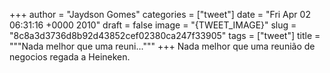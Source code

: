 
+++
author = "Jaydson Gomes"
categories = ["tweet"]
date = "Fri Apr 02 06:31:16 +0000 2010"
draft = false
image = "{TWEET_IMAGE}"
slug = "8c8a3d3736d8b92d43852cef02380ca247f33905"
tags = ["tweet"]
title = """Nada melhor que uma reuni..."""
+++
Nada melhor que uma reunião de negocios regada a Heineken.
